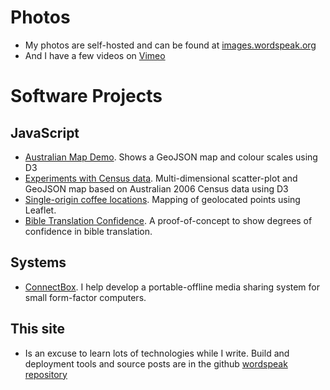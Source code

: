 <!--
.. title: Software and Photos
.. slug: projects
.. date: 2013/01/12 17:56:51
.. spellcheck_exceptions: Arduino,GeoJSON,JavaScript,Multi,Vimeo,geolocated,github,wordspeak,Django,ConnectBox
.. tags: Technology, Photography
.. link: 
.. description: 
-->


Photos
======

-   My photos are self-hosted and can be found at [images.wordspeak.org](https://images.wordspeak.org)
-   And I have a few videos on [Vimeo](https://vimeo.com/edwinsteele/videos)

Software Projects
=================

JavaScript
----------

-   [Australian Map Demo](/pages/d3/d3-australian-map-demo.html). Shows a GeoJSON map and colour scales using D3
-   [Experiments with Census data](/pages/d3/d3-nt-sla-map.html). Multi-dimensional scatter-plot and GeoJSON map based on Australian 2006 Census data using D3
-   [Single-origin coffee locations](/pages/single-origin-coffee-sources.html). Mapping of geolocated points using Leaflet.
-   [Bible Translation Confidence](/pages/bible-translation-confidence.html). A proof-of-concept to show degrees of confidence in bible translation.

Systems
-------

- [ConnectBox](https://github.com/ConnectBox). I help develop a portable-offline media sharing system for small form-factor computers.

This site
---------

-   Is an excuse to learn lots of technologies while I write. Build and deployment tools and source posts are in the github [wordspeak repository](https://github.com/edwinsteele/wordspeak.org)

